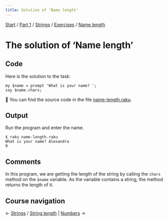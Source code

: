 ```yaml
---
title: Solution of ’Name length‘
---
```


[Start](/raku-course) / [Part 1](/raku-course/part1) / [Strings](/raku-course/strings) / [Exercises](../..) / [Name length](..)

# The solution of ‘Name length’

## Code

Here is the solution to the task:

    my $name = prompt 'What is your name? ';
    say $name.chars;

🦋 You can find the source code in the file [name-length.raku](https://github.com/ash/raku-course/blob/master/strings/exercises/name-length/solution/name-length.raku).

## Output

Run the program and enter the name.

    $ raku name-length.raku 
    What is your name? Alexandra
    9

## Comments

In this program, we are getting the length of the string by calling the `chars` method on the `$name` variable. As the variable contains a string, the method returns the length of it.

## Course navigation

← [Strings](/raku-course/strings) / [String length](/raku-course/strings/string-length) | [Numbers](/raku-course/numbers) →
